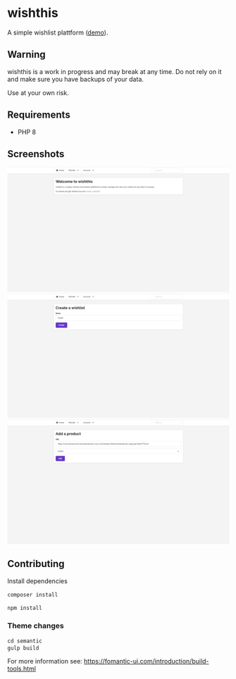 # wishthis

A simple wishlist plattform ([demo](https://wishthis.online)).

## Warning
wishthis is a work in progress and may break at any time. Do not rely on it and make sure you have backups of your data.

Use at your own risk.

## Requirements
* PHP 8

## Screenshots
![Home](/includes/assets/img/home.png "Home")
![Create a wishlist](/includes/assets/img/wishlist-create.png "Create a wishlist")
![Add a product](/includes/assets/img/wishlist-product-add.png "Add a product")

## Contributing
Install dependencies
```
composer install
```

```
npm install
```

### Theme changes
```
cd semantic
gulp build
```
For more information see: https://fomantic-ui.com/introduction/build-tools.html
